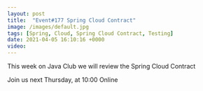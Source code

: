 ```yaml
---
layout: post
title:  "Event#177 Spring Cloud Contract"
image: /images/default.jpg
tags: [Spring, Cloud, Spring Cloud Contract, Testing]
date: 2021-04-05 16:10:16 +0000
video: 
---
```


This week on Java Club we will review the Spring Cloud Contract

Join us next Thursday, at 10:00 Online
